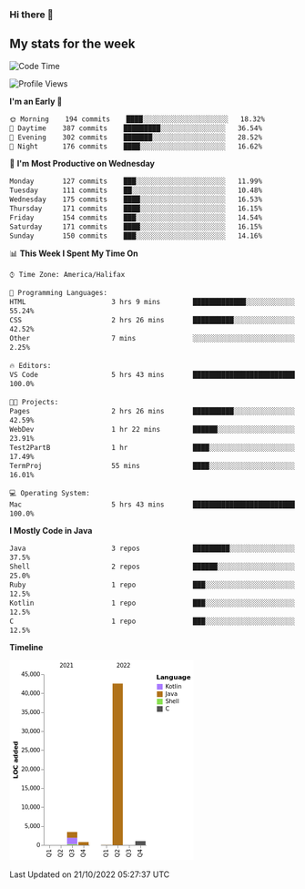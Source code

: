 ### Hi there 👋

## My stats for the week
<!--START_SECTION:waka-->
![Code Time](http://img.shields.io/badge/Code%20Time-414%20hrs%2018%20mins-blue)

![Profile Views](http://img.shields.io/badge/Profile%20Views-0-blue)

**I'm an Early 🐤** 

```text
🌞 Morning    194 commits    ████░░░░░░░░░░░░░░░░░░░░░   18.32% 
🌆 Daytime    387 commits    █████████░░░░░░░░░░░░░░░░   36.54% 
🌃 Evening    302 commits    ███████░░░░░░░░░░░░░░░░░░   28.52% 
🌙 Night      176 commits    ████░░░░░░░░░░░░░░░░░░░░░   16.62%

```
📅 **I'm Most Productive on Wednesday** 

```text
Monday       127 commits    ███░░░░░░░░░░░░░░░░░░░░░░   11.99% 
Tuesday      111 commits    ██░░░░░░░░░░░░░░░░░░░░░░░   10.48% 
Wednesday    175 commits    ████░░░░░░░░░░░░░░░░░░░░░   16.53% 
Thursday     171 commits    ████░░░░░░░░░░░░░░░░░░░░░   16.15% 
Friday       154 commits    ███░░░░░░░░░░░░░░░░░░░░░░   14.54% 
Saturday     171 commits    ████░░░░░░░░░░░░░░░░░░░░░   16.15% 
Sunday       150 commits    ███░░░░░░░░░░░░░░░░░░░░░░   14.16%

```


📊 **This Week I Spent My Time On** 

```text
⌚︎ Time Zone: America/Halifax

💬 Programming Languages: 
HTML                     3 hrs 9 mins        █████████████░░░░░░░░░░░░   55.24% 
CSS                      2 hrs 26 mins       ██████████░░░░░░░░░░░░░░░   42.52% 
Other                    7 mins              ░░░░░░░░░░░░░░░░░░░░░░░░░   2.25%

🔥 Editors: 
VS Code                  5 hrs 43 mins       █████████████████████████   100.0%

🐱‍💻 Projects: 
Pages                    2 hrs 26 mins       ██████████░░░░░░░░░░░░░░░   42.59% 
WebDev                   1 hr 22 mins        ██████░░░░░░░░░░░░░░░░░░░   23.91% 
Test2PartB               1 hr                ████░░░░░░░░░░░░░░░░░░░░░   17.49% 
TermProj                 55 mins             ████░░░░░░░░░░░░░░░░░░░░░   16.01%

💻 Operating System: 
Mac                      5 hrs 43 mins       █████████████████████████   100.0%

```

**I Mostly Code in Java** 

```text
Java                     3 repos             █████████░░░░░░░░░░░░░░░░   37.5% 
Shell                    2 repos             ██████░░░░░░░░░░░░░░░░░░░   25.0% 
Ruby                     1 repo              ███░░░░░░░░░░░░░░░░░░░░░░   12.5% 
Kotlin                   1 repo              ███░░░░░░░░░░░░░░░░░░░░░░   12.5% 
C                        1 repo              ███░░░░░░░░░░░░░░░░░░░░░░   12.5%

```


**Timeline**

![Chart not found](https://raw.githubusercontent.com/lyndseyy/lyndseyy/main/charts/bar_graph.png) 


 Last Updated on 21/10/2022 05:27:37 UTC
<!--END_SECTION:waka-->